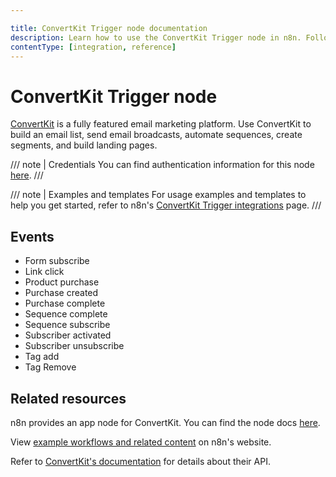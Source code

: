 ```yaml
---

title: ConvertKit Trigger node documentation
description: Learn how to use the ConvertKit Trigger node in n8n. Follow technical documentation to integrate ConvertKit Trigger node into your workflows.
contentType: [integration, reference]
---
```


# ConvertKit Trigger node

[ConvertKit](https://www.convertkit.com/) is a fully featured email marketing platform. Use ConvertKit to build an email list, send email broadcasts, automate sequences, create segments, and build landing pages.

/// note | Credentials
You can find authentication information for this node [here](/integrations/builtin/credentials/convertkit.md).
///

///  note  | Examples and templates
For usage examples and templates to help you get started, refer to n8n's [ConvertKit Trigger integrations](https://n8n.io/integrations/convertkit-trigger/) page.
///

## Events

* Form subscribe
* Link click
* Product purchase
* Purchase created
* Purchase complete
* Sequence complete
* Sequence subscribe
* Subscriber activated
* Subscriber unsubscribe
* Tag add
* Tag Remove

## Related resources

n8n provides an app node for ConvertKit. You can find the node docs [here](/integrations/builtin/app-nodes/n8n-nodes-base.convertkit.md).

View [example workflows and related content](https://n8n.io/integrations/convertkit-trigger/) on n8n's website.

Refer to [ConvertKit's documentation](https://developers.kit.com/v4#introduction) for details about their API.
